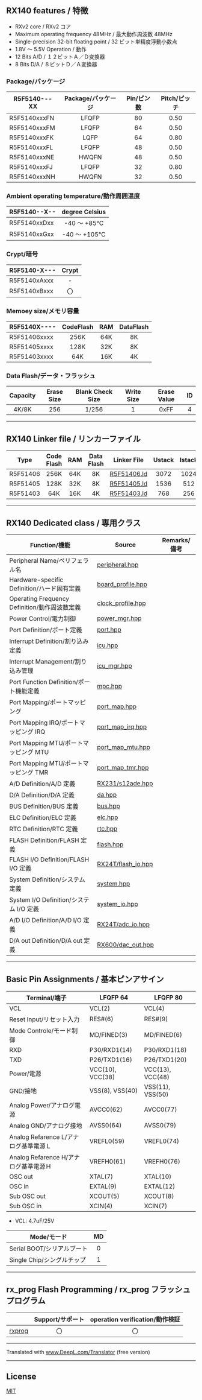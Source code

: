 
## RX140 features / 特徴

- RXv2 core / RXv2 コア
- Maximum operating frequency 48MHz / 最大動作周波数 48MHz
- Single-precision 32-bit floating point / 32 ビット単精度浮動小数点
- 1.8V ～ 5.5V Operation / 動作
- 12 Bits A/D / １２ビットＡ／Ｄ変換器
- 8 Bits D/A / ８ビットＤ／Ａ変換器

### Package/パッケージ

|R5F5140---XX|Package/パッケージ|Pin/ピン数|Pitch/ピッチ|
|---|:-:|:-:|:-:|
|R5F5140xxxFN|LFQFP|80|0.50|
|R5F5140xxxFM|LFQFP|64|0.50|
|R5F5140xxxFK|LQFP|64|0.80|
|R5F5140xxxFL|LFQFP|48|0.50|
|R5F5140xxxNE|HWQFN|48|0.50|
|R5F5140xxxFJ|LFQFP|32|0.80|
|R5F5140xxxNH|HWQFN|32|0.50|

### Ambient operating temperature/動作周囲温度

|R5F5140--X--|degree Celsius|
|---|:-:|
|R5F5140xxDxx|-40 ～ +85℃|
|R5F5140xxGxx|-40 ～ +105℃|

### Crypt/暗号

|R5F5140-X---|Crypt|
|---|:-:|
|R5F5140xAxxx|-|
|R5F5140xBxxx|〇|

### Memoey size/メモリ容量

|R5F5140X----|CodeFlash|RAM|DataFlash|
|---|:-:|:-:|:-:|
|R5F51406xxxx|256K|64K|8K|
|R5F51405xxxx|128K|32K|8K|
|R5F51403xxxx|64K|16K|4K|

### Data Flash/データ・フラッシュ

|Capacity|Erase Size|Blank Check Size|Write Size|Erase Value|ID|
|:-:|:-:|:-:|:-:|:-:|:-:|
|4K/8K|256|1/256|1|0xFF|4|

---

## RX140 Linker file / リンカーファイル

|Type|Code Flash|RAM|Data Flash|Linker File|Ustack|Istack|
|---|:-:|:-:|:-:|---|:-:|:-:|
|R5F51406|256K|64K|8K|[R5F51406.ld](R5F51406.ld?ts=4)|3072|1024|
|R5F51405|128K|32K|8K|[R5F51405.ld](R5F51405.ld?ts=4)|1536|512|
|R5F51403|64K|16K|4K|[R5F51403.ld](R5F51403.ld?ts=4)|768|256|

---

## RX140 Dedicated class / 専用クラス

|Function/機能|Source|Remarks/備考|
|---|---|:-:|
|Peripheral Name/ペリフェラル名|[peripheral.hpp](peripheral.hpp?ts=4)||
|Hardware-specific Definition/ハード固有定義|[board_profile.hpp](board_profile.hpp?ts=4)||
|Operating Frequency Definition/動作周波数定義|[clock_profile.hpp](clock_profile.hpp?ts=4)||
|Power Control/電力制御|[power_mgr.hpp](power_mgr.hpp?ts=4)||
|Port Definition/ポート定義|[port.hpp](port.hpp?ts=4)||
|Interrupt Definition/割り込み定義|[icu.hpp](icu.hpp?ts=4)||
|Interrupt Management/割り込み管理|[icu_mgr.hpp](icu_mgr.hpp?ts=4)||
|Port Function Definition/ポート機能定義|[mpc.hpp](mpc.hpp?ts=4)||
|Port Mapping/ポートマッピング|[port_map.hpp](port_map.hpp?ts=4)||
|Port Mapping IRQ/ポートマッピング IRQ|[port_map_irq.hpp](port_map_irq.hpp?ts=4)||
|Port Mapping MTU/ポートマッピング MTU|[port_map_mtu.hpp](port_map_mtu.hpp?ts=4)||
|Port Mapping MTU/ポートマッピング TMR|[port_map_tmr.hpp](port_map_tmr.hpp?ts=4)||
|A/D Definition/A/D 定義|[RX231/s12ade.hpp](../RX231/s12ade.hpp?ts=4)||
|D/A Definition/D/A 定義|[da.hpp](da.hpp?ts=4)||
|BUS Definition/BUS 定義|[bus.hpp](bus.hpp?ts=4)||
|ELC Definition/ELC 定義|[elc.hpp](elc.hpp?ts=4)||
|RTC Definition/RTC 定義|[rtc.hpp](rtc.hpp?ts=4)||
|FLASH Definition/FLASH 定義|[flash.hpp](flash.hpp?ts=4)||
|FLASH I/O Definition/FLASH I/O 定義|[RX24T/flash_io.hpp](../RX24T/flash.hpp?ts=4)||
|System Definition/システム定義|[system.hpp](system.hpp?ts=4)||
|System I/O Definition/システム I/O 定義|[system_io.hpp](system_io.hpp?ts=4)||
|A/D I/O Definition/A/D I/O 定義|[RX24T/adc_io.hpp](../RX24T/adc_io.hpp?ts=4)||
|D/A out Definition/D/A out 定義|[RX600/dac_out.hpp](../RX600/adc_io.hpp?ts=4)||

---

## Basic Pin Assignments / 基本ピンアサイン

|Terminal/端子|LFQFP 64|LFQFP 80|
|---|---|---|
|VCL|VCL(2)|VCL(4)|
|Reset Input/リセット入力|RES#(6)|RES#(9)|
|Mode Controle/モード制御|MD/FINED(3)|MD/FINED(6)|
|RXD|P30/RXD1(14)|P30/RXD1(18)|
|TXD|P26/TXD1(16)|P26/TXD1(20)|
|Power/電源|VCC(10), VCC(38)|VCC(13), VCC(48)|
|GND/接地|VSS(8), VSS(40)|VSS(11), VSS(50)|
|Analog Power/アナログ電源|AVCC0(62)|AVCC0(77)|
|Analog GND/アナログ接地|AVSS0(64)|AVSS0(79)|
|Analog Refarence L/アナログ基準電源Ｌ|VREFL0(59)|VREFL0(74)|
|Analog Refarence H/アナログ基準電源Ｈ|VREFH0(61)|VREFH0(76)|
|OSC out|XTAL(7)|XTAL(10)|
|OSC in|EXTAL(9)|EXTAL(12)|
|Sub OSC out|XCOUT(5)|XCOUT(8)|
|Sub OSC in|XCIN(4)|XCIN(7)|

- VCL: 4.7uF/25V

|Mode/モード|MD|
|---|:---:|
|Serial BOOT/シリアルブート|0|
|Single Chip/シングルチップ|1|

---

## rx_prog Flash Programming / rx_prog フラッシュプログラム

||Support/サポート|operation verification/動作検証|
|-|:-:|:-:|
|[rxprog](../rxprog)|〇|〇|

---

Translated with www.DeepL.com/Translator (free version)

---

## License

[MIT](../LICENSE)

